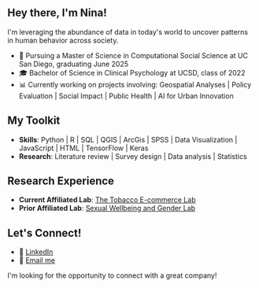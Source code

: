 ## Hey there, I'm Nina!


I'm leveraging the abundance of data in today's world to uncover patterns in human behavior across society.

- 🌊 Pursuing a Master of Science in Computational Social Science at UC San Diego, graduating June 2025
- 🎓 Bachelor of Science in Clinical Psychology at UCSD, class of 2022
- 📊 Currently working on projects involving: Geospatial Analyses | Policy Evaluation | Social Impact | Public Health | AI for Urban Innovation


## My Toolkit
- **Skills**: Python | R | SQL | QGIS | ArcGis | SPSS | Data Visualization | JavaScript | HTML | TensorFlow | Keras
- **Research**: Literature review | Survey design | Data analysis | Statistics
  
## Research Experience
- **Current Affiliated Lab**: [The Tobacco E-commerce Lab](https://www.tobaccoecommercelab.com)
- **Prior Affiliated Lab**: [Sexual Wellbeing and Gender Lab](https://dickenson.ucsd.edu/research/swag-lab)


## Let's Connect!
- 🤝 [LinkedIn](https://www.linkedin.com/in/nina-rice/)
- 📧 [Email me](mailto:nina.marie.rice@gmail.com)

I'm looking for the opportunity to connect with a great company!
